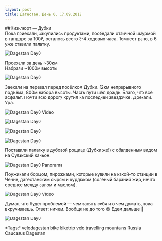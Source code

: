 ```yaml
---
layout: post
title: Дагестан. День 0. 17.09.2018
---
```


##Кизилюрт — Дубки  
Пока приехали, закупились продуктами, пообедали отличной шаурмой в тандыре за 100₽, осталось всего 3-4 ходовых часа. Темнеет рано, в 6 уже ставили палатку.

![Dagestan Day0](https://lh3.googleusercontent.com/7qoNnlysPIinvtkz9MrjHmLRhl_smbzy0CsKOjJAPfctQz9mbSA9Wkj4swNHS2QVkVoqWw-_KA94wxaIu5_E57crUg5SskDze5pZp0riMG87dkJBPZZ23I3nEFoPRDrnpELb9RGc3YjNa2afZEpopsACijM07bX5SudLszvqTAmWjEmg4dghF6jYzRg68bYD3j9Bkpp9_7xPzzh6dvdmSHKoy4odkrWHhW9O4xZx8Xuza3Ymb-9uQTfiGndP4DX_AQyijeMsSPLM98MxnqWkzntd3GVBI0_7Hu5gnujsXBlvx24Vy5VmTsIXdYpuTQRZeBbpsP2kXRfvAXfvKANxYQrjgUo0t4PLmtbBGZeyE4Su4n64IxjYAUycdRMSTQrYho2grFnm79wdOhcJIPoDlW4daMx5c9bWUSs2dVruIaikeIfJlu5FHgIqhkX2qOZQzqK-wE-RKCUvZWg6CeIp5iaMqFglIV08F18fFzWrni6MWhpXQe3OV_7jaDlzfy9_rjr7K1J6BMJtu5DU9rqHmk4N8OVvLdZyv45v5HRvKV1jO1063t6MVN5sbEk8xZRUd8OSGM3CH8aFc33uWvlYVfU_UsKRu49AlfTPD10DECJc05dzpooOUuNlr_Rn9HJi2lvUuQNkbD3w7XPo5alZI3ekaHK-8n7Q=w1838-h1378-no)

Проехали за день ~30км  
Набрали ~1000м высоты

![Dagestan Day0](https://lh3.googleusercontent.com/ck_WYkfADML9l6cufw_tLgGlpkrLp0hWdYUy2c6PFmgSKND4JHFjWRJbR6k54U8A-mH-4jC3j4VbSXyK4zyneRF7T3nUkZQMOZfeUVFrBHEod5QoLpEk4k2NVSufnt9hFF8lMbCJ2bfEjYteRJyU0dJBcpXA7YXUGVQrngA_J2b_cPhc6XUm0JhXnLZGnv77ax9O3RxFZ8D88lr1xvOQPaMNgCli4tZ2MfHm3mtsVgydfjpHzJxLcUA5qWidEpwTpmwG2jaq3dpXQiF5RE2RzjGwinnsdG9FdnSv0Ru9bYsi0f7rdqE-sBRl810fsv0WypB755oWl-bHgDJnSWL34NUPrOh23xizdg9XJv9b-fGpED1E3l4AwNxGdoHd8bqr0UgT_4IXxcfa98b4DwyW6-Kh6c1wVIdncWIPwMZ7k35Euh6E0-oLfSuz6OksnIeM7lbEVOhoTU6r_VuYEWi2UxkTG61zX7NQPs9Kv--Lbl4wnNNC8o63MvU5ff9idS2MmA7oLiBVWVQIMHDEJbMwz9gEGTTP8RbIB2RF87EF16joekTzVezqDna4YLMMJ3kVXKX75bv7XG7zX60RKbxJHGwpMeJc9D4sqaa7T6wGnZRAvfZckM7m-z8RQg2t8t1dyFsuwvBcTb9i1a-sJ79rSp5v-4a8D6kV=w1838-h1378-no)

Заехали на перевал перед посёлком Дубки. 12км непрерывного подъёма, 800м набора высоты. Часть пути шёл дождь. Благо, что всё асфальт. Почти всю дорогу крутил на последней звездочке. Доехали. Ура.

![Dagestan Day0 Video](https://photos.app.goo.gl/KASTHN8qP4qM8gix6)

![Dagestan Day0](https://lh3.googleusercontent.com/pJkOiIuok0GdMigMz6HjdzwMOJyEM4pm4_zS7S45oidvYaieQAL7bsrPms1y6djELU13Q72k9ic8lXx-KwqiDF_T7yCM39YmuLTSrjdK-UFa6Gxgcx4Qf5vyM480hvcdp5_SBsOM7PzGruszVtOrRB_jbbvO_PmkCcJrX3ywewVpfH77r4Rpwsz7JB4Bv3SMTPzdK7Bz3rUbzVMe6B4e2KzxL9pDPUAAW9Sr1oGnR2ehFxV02OnhBxnLHo9q-dw2uqXigkUNIbtK84TTphlyQanX0uJiksRqM5VAnTC0JKPzbStCt-5kMmANJt01xtQXhkgDSYMa2bANp3lsPMWxiYGvBxbqlN73eVMKXu21V5rvKbT5P-Id9_3AmKd9WJfPAWCBUYm96qKJRjf_PmN38QhmcFiad9CRUo2KYj2zX9uzAwSsCZBZrTA6thmg6yQaIBwtJtd72riXF-OXC1JRZsoB5oM91kUrK12wiEmQNzzE0EqXReoEZU-P8tAHtrvIPoVLqalNOV8VSLCwTKDGSLf84zM54aqOtexnR_OolIPbyM4o4UZq9KqhigfsJRUWWsQQZQw7rYwlJtkOrO4dmwtWWjQDrB0ds_MkPlsGNEiH7EzohNYFwA-0tSB7UEOzPsdxLF-3BTQkdNL_ZgV_FpHP9q6J7cCr=w1838-h1378-no)

![Dagestan Day0](https://lh3.googleusercontent.com/qvRDPndH1a3TKdqcN3uEWjQil9y-J842FJ5lvFjxanfOdJInvdDLE_TbrPE87dM-98EmPGkU7h2OLA0pn_t7Cad6tu0FE5VHVz9KbUt6VPtswMGSPH6D5MQ4EV9mTFY5ziokmGqIXTHove10pyXQx4VJ82-70aaVTBrE7jSS1J63gMEy_d0Mwte8NmkUPm3XCvz8OTLy82t92WJi3HE5H4t3GzWWEm7c68NmjudMvkRl52DdnwHjM0EDcDPbKSK5kBo517m18kiUeVoaHI5hELg8C6aARSi45IoOZCHoUDi-MOgYgbiGKmCx3FWtNKHRrYl2iN9ESA31S2N9sIJJYboxw33xPXJe-lQLCAO1v24iay6RUjG9f2BR5kH9Tozl6gBzBfMQoCJMlwVrRR42L3Xv6VeRVDE7Zy65ZYg-3DwHfxD0JA7sjZyEvV4xCYKtnCI74dt6NlVgh65CD22GzgRFwLw_Sk5AoGYmgNw0nH3RyBnS0zsxbC7_fT46PVgpTBasfRKSx1N2puKpfoAYWj1DuGC_n4oKnYtM9rbSH-wP6DhAGNqG7b48f9O6nkGHzJF7E8eUkj594bgeQdMgWXTz37lZK2KVoNHF1L3APUx_A5uyiGfK8qDvA8f-y0S5gRCbYgvY-VDsrpvph9YRBoGXEadmWABV=w1838-h1378-no)

![Dagestan Day0](https://lh3.googleusercontent.com/JuCkyCnR9mAg2S6DE1aUh3ywAnhbmAW5d3SCJq0-Xq9yvF21P9Vs1eaoxm1dChhgKEvMs15_VTDTRQEhz87NazFTEdzds9M9zUnVafMB-3q3skO_npN-6_e3uDL4rFTenvsfdzj7QQY0LVnd0zO7GsOX4KIDuFp8_60HlG0u9wNo4_pA7evdZrgSc7Mpv3gjH_WoqFt488O4EN-R2q8O052aBRyMPjNzZ_9_9kA7BDYdvY6cjXcd_sJ4uX64FJq7yPClQf1jhhXmIqN0AgLqsjyfBEm7Duz8iuEBg4sKFOuzhTUMb5s6EKjY9VGDyPBGKN3QtgLl7b6ZwUH3AuDtHIH5q0G9QIXHY0IKM4EnTqVe0O7HGyoaH97-8Y9O9Gy4qVzKyAZrOoZXCPtNuJVm9mPkRyWEd3NQTbHXgJG0z_mQg26AG11YCJzPDhmxfHyKp05PZBg5brIAESmEM4EYm6msUAZ_0_ARpAkExPcpUrcuFnN9CwWT0nD9zmgVKzYpe091A2c6v6MsN64lyvrxeH_OvIQvOv7GqCy3j7eaBbT1gyQ4UpDeC40C4fl1mVigElHn2Y41FRuAKwS_tnxNbGIi-uLzmBTPccZoxt-ZjuOCQnTKp7hSNEl__cgsAhCwoIDwRBdrtmSE1bJbg6XNfk1-_ezlVI4a=w408-h306-no)

Поставили палатку в дубовой рощице (Дубки же!) с обалденным видом на Сулакский каньон.

![Dagestan Day0 Panorama](https://lh3.googleusercontent.com/EjhxPqjBHWGhAwJGfVe43HiK-mynQ0XNpK6oa2bSUlJprKs-3tsx9aAZeFhV2vqgujZBQTUAMLQZ3ZK-P7KDxsEggpRU_WtJOzVUYGneDjGhjRSS-05xkUsvXW-4tCka8cAquWI-oMD_Aca0gjpS9sz4PYoTv1OGWJPNlecfZyZ7P_iWos4iiItRgR_cy_e_NX3-9dLoruFq67_huTmDXywwm0asAC9XSrWRw5pi-jVGwo1ECDeKOJFPpi9N7JrvMxnDXqP1fxS3mpM_KxGitTYa79sIt7pSQXoXgVqgy23_BDw8OGiue9Ktof05akyXuhBHThXqj4Im5GdZGbC9GQY5j3Go8lio0kF-K1dXwzLXRzGNFHGAfQslyvuyINd7E7jC8WvoUpiyUDmOHvPLztY0I1g9GkUGVWBfe-61N0LF0T_C3MQOo4ekshF_Sfuy9fZRf80KkFrNN92fu2dnc2Akw3sS6NbjIMZiVDmvy-SfN5YFB0NMuZMpsg4vrsii4Q1eW69FSD4IoeC23vbZcFpldhJpThT2lq4vKLd8jU7VTdsvEaBl9VWd15FixwJxi7DvyrIGVORwaDyzITG5H-IY2hXE2on9WRROhrUP8YQVjU0k9nfTMbYg_q8hYdNMuLQKTom_nK2eBhQN_m_fKXIwx3TxsbG4=w2560-h736-no)

Поужинали борщом, пирожками, которые купили на какой-то станции в Чечне, дагестанским сыром и курдюком (солёный бараний жир, нечто среднее между салом и маслом).

![Dagestan Day0 Video](https://photos.app.goo.gl/tV8bZCe9XfUwKMMj6)

Думал, что будет проблемой — чем занять себя и о чем думать, пока вкручиваешь. Ответ: ничем. Вообще не до того 😃 Едем дальше 🙂

![Dagestan Day0](https://lh3.googleusercontent.com/zOiRJT3TpOFcmEYgwVyz0XHc56zB-dM2RWyWe8oeJZU1pEC-3a8TDenNpjj4yE6NF-FKJdVwNNmhA1EhvekEiIIlwhHL6DrWMhGC3NKGNHaS3g9HKGjI3yaoyeNYabEaSiqBcdQumzDCPcZtrgxhTLTvRRCXH1v4awyKfZ8e396D0VArnxiHZKR8mdG8raJFc3Szj0FtHZDJHhecij2a8zzkH8RBipTLgBPiR7SEeYP_b7sTVCbwzasY-TgYRlTkiiD2iK0BOa7AZoXvaL0crqV4LIcQAwjwE1tf60MtD04LXL_svWHv-rpEVyEw8Vym7O1vNpAKbZQ5Vgctk7RmIQC9eOOnfsXL4Ig3dchdnLunFEygdefCJPVlYGqUfBd2zWnzArseD03Gh73Rq_WsMf99LfrPbusX-vWZzBq0jOwxSeGCT_KT_sBLRpOYNDqVgzmTY8KfgEF5Kz40WgVvQWenHVNz1M_8NOdGyG1X6riKBLiLnW0QNNaA9_iAgx2p3JfIUtxavcDub_yxw8FEHhAWF4-i0lHjfH5_nhIjs3WBbO8HRGBpqmX23J6X-R2xSl9PXnViC6dvo6KMOj7jhubI_PjqQkct28Im1v4e36cY5m704U_-trxLNpt8pAabkOX2jky55INtV-_Ble0qK3PrVkFJFSRR=s250-k-rw-no)

\*Tags:\* velodagestan bike biketrip velo travelling mountains Russia Caucasus Dagestan
